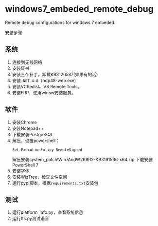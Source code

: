 # windows7_embeded_remote_debug
Remote debug configurations for windows 7 embeded.

安装步骤

## 系统
1. 连接到无线网络
1. 安装证书
1. 安装三个补丁，卸载KB3126587(如果有的话)
1. 安装`.NET 4.8`（ndp48-web.exe)
1. 安装VCRedist、VS Remote Tools。
1. 安装FRP，使用winsw安装服务。

## 软件
1. 安装Chrome
1. 安装Notepad++
1. 下载安装PostgreSQL
1. 解压，设置powershell：
    ```
    Set-ExecutionPolicy RemoteSigned
    ```
    解压安装system_patch\Win7AndW2K8R2-KB3191566-x64.zip
    下载安装PowerShell 7
1. 安装字体
1. 安装WizTree，检查文件空间
1. 运行pypi脚本，根据`requirements.txt`安装包

## 测试
1. 运行platform_info.py，查看系统信息
1. 运行tts.py测试语音
